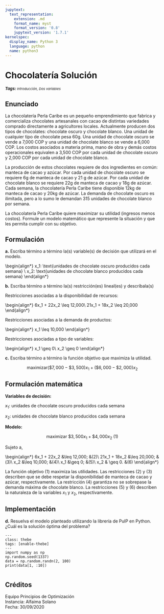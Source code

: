 ```yaml
---
jupytext:
  text_representation:
    extension: .md
    format_name: myst
    format_version: '0.8'
    jupytext_version: '1.7.1'
kernelspec:
  display_name: Python 3
  language: python
  name: python3
---
```

# Chocolatería Solución

<sup><b><i style="font-size:13px">Tags: </i></b><i style="font-size:11px">Introducción, Dos variables</i></sup>

## Enunciado

La chocolatería Perla Caribe es un pequeño emprendimiento que fabrica y comercializa chocolates artesanales con cacao de distintas variedades comprado directamente a agricultores locales. Actualmente producen dos tipos de chocolates: chocolate oscuro y chocolate blanco. Una unidad de cualquier tipo de chocolate pesa 60g. Una unidad de chocolate oscuro se vende a 7,000 COP y una unidad de chocolate blanco se vende a 6,000 COP. Los costos asociados a materia prima, mano de obra y demás costos operacionales equivalen a 3,500 COP por cada unidad de chocolate oscuro y 2,000 COP por cada unidad de chocolate blanco.

La producción de estos chocolates requiere de dos ingredientes en común: manteca de cacao y azúcar. Por cada unidad de chocolate oscuro se requiere 6g de manteca de cacao y 21 g de azúcar. Por cada unidad de chocolate blanco se requiere 22g de manteca de cacao y 18g de azúcar. Cada semana, la chocolatería Perla Caribe tiene disponible 12kg de manteca de cacao y 20kg de azúcar. La demanda de chocolate oscuro es ilimitada, pero a lo sumo le demandan 315 unidades de chocolate blanco por semana.

La chocolatería Perla Caribe quiere maximizar su utilidad (ingresos menos costos). Formule un modelo matemático que represente la situación y que les permita cumplir con su objetivo.

## Formulación

**a.** Escriba término a término la(s) variable(s) de decisión que utilizará en el modelo.

\begin{align*}
    x_1: \text{unidades de chocolate oscuro producidos cada semana} \\
    x_2: \text{unidades de chocolate blanco producidos cada semana}
\end{align*}

**b.** Escriba término a término la(s) restricción(es) lineal(es) y descríbala(s)

Restricciones asociadas a la disponibilidad de recursos:

\begin{align*}
    6x_1 + 22x_2 \leq 12,000\\
    21x_1 + 18x_2 \leq 20,000
\end{align*}

Restricciones asociadas a la demanda de productos:

\begin{align*}
    x_1 \leq 10,000
\end{align*}


Restricciones asociadas a tipo de variables:

\begin{align*}
    x_1 \geq 0\\
    x_2 \geq 0
\end{align*}

**c.** Escriba término a término la función objetivo que maximiza la utilidad.

$$
    \text{maximizar} (\$7,000 - \$3,500)x_1 + (\$6,000-\$2,000)x_2
$$

## Formulación matemática

**Variables de decisión:**

$x_1$: unidades de chocolate oscuro producidos cada semana


$x_2$: unidades de chocolate blanco producidos cada semana

**Modelo:**

$$
    \text{maximizar }  \$3,500x_1 + \$4,000x_2 \text{ (1)}
$$

Sujeto a,

\begin{align*}
    6x_1 + 22x_2 &\leq 12,000; &(2)\\
    21x_1 + 18x_2 &\leq 20,000; &(3)\\
    x_2 &\leq 10,000; &(4)\\
    x_1 &\geq 0; &(5)\\
    x_2 & \geq 0. &(6)
\end{align*}

La función objetivo (1) maximiza las utilidades. Las restricciones (2) y (3) describen que se debe respetar la disponibilidad de manteca de cacao y azúcar, respectivamente. La restricción (4) garantiza no se sobrepase la demanda máxima de chocolate blanco. La restricciones (5) y (6) describen la naturaleza de la variables $x_1$ y $x_2$, respectivamente. 

## Implementación

**d.** Resuelva el modelo planteado utilizando la librería de PulP en Python. ¿Cuál es la solución óptima del problema?

```{code-cell} ipython3
---
class: thebe
tags: [enable-thebe]
---
import numpy as np
np.random.seed(1337)
data = np.random.randn(2, 100)
print(data[1, :10])
```

```{thebe-button} Correr el código
```

## Créditos

Equipo Principios de Optimización<br>
Instancia: Alfaima Solano<br>
Fecha: 30/09/2020